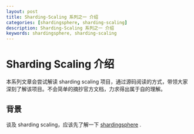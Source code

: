 ```yaml
---
layout: post  
title: Sharding-Scaling 系列之一 介绍  
categories: [shardingsphere, sharding-scaling]  
description: Sharding-Scaling 系列之一 介绍  
keywords: shardingsphere, sharding-scaling  
---
```


# Sharding Scaling 介绍

本系列文章会尝试解读 sharding scaling 项目，通过源码阅读的方式，带领大家深刻了解该项目。不会简单的摘抄官方文档，力求得出属于自的理解。

## 背景

谈及 sharding scaling，应该先了解一下 [shardingsphere](https://github.com/apache/shardingsphere) .